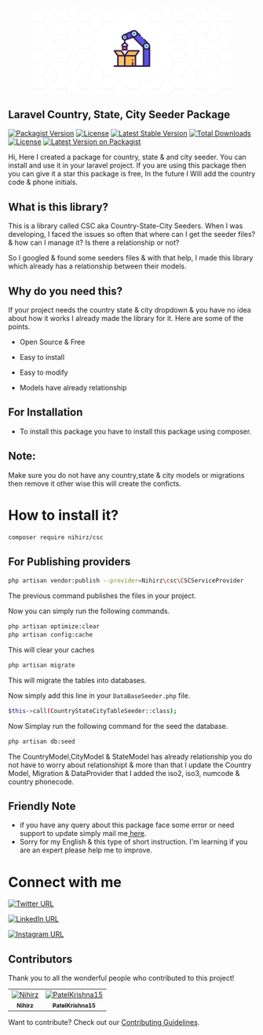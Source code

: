 <p align="center"><a href="https://github.com/Nihirz/laravel-10-adminlte" target="_blank"><img src="package.png" width="400" alt="laravel Country State City Seeder"></a></p>

## Laravel Country, State, City Seeder Package

[![Packagist Version](https://img.shields.io/packagist/v/nihirz/csc.svg)](https://packagist.org/packages/nihirz/csc)
[![License](https://img.shields.io/github/license/your-username/your-repo.svg)](LICENSE)
[![Latest Stable Version](https://poser.pugx.org/nihirz/csc/v)](https://packagist.org/packages/nihirz/csc)
[![Total Downloads](https://poser.pugx.org/nihirz/csc/downloads)](https://packagist.org/packages/nihirz/csc)
[![License](https://poser.pugx.org/nihirz/csc/license)](https://packagist.org/packages/nihirz/csc)
[![Latest Version on Packagist](https://img.shields.io/packagist/v/nihirz/csc.svg?style=flat-square)](https://packagist.org/packages/nihirz/csc)

 Hi, Here I created a package for country, state & and city seeder. You can install and use it in your laravel project. If you are using this package then you can give it a star this package is free, In the future I Will add the country code &  phone initials.

## What is this library?

This is a library called CSC aka Country-State-City Seeders. When I was developing, I faced the issues so often that where can I get the seeder files? & how can I manage it? Is there a relationship or not?

So I googled & found some seeders files & with that help, I made this library which already has a relationship between their models.

## Why do you need this?

If your project needs the country state & city dropdown & you have no idea about how it works I already made the library for it. Here are some of the points.

- Open Source & Free

- Easy to install

- Easy to modify

- Models have already relationship

## For Installation

- To install this package you have to install this package using composer.

## Note:

Make sure you do not have any country,state & city models or migrations then remove it other wise this will create the conficts.

# How to install it?

```bash
composer require nihirz/csc
```

## For Publishing providers

```bash
php artisan vendor:publish --provider=Nihirz\csc\CSCServiceProvider
```

The previous command publishes the files in your project.

Now you can simply run the following commands.

```bash
php artisan optimize:clear
php artisan config:cache
```

This will clear your caches

```bash
php artisan migrate
```

This will migrate the tables into databases.

Now simply add this line in your ```DataBaseSeeder.php``` file.

```bash
$this->call(CountryStateCityTableSeeder::class);
```

Now Simplay run the following command for the seed the database.

```bash
php artisan db:seed
```

The CountryModel,CityModel & StateModel has already relationship you do not have to worry about  relationshipt & more than that I update the Country Model, Migration & DataProvider that I added the iso2, iso3, numcode & country phonecode.

## Friendly Note

- if you have any query about this package face some error or need support to update simply mail me<a href="mailto:testnihir@gmail.com"> here</a>.
- Sorry for my English & this type of short instruction. I'm learning if you are an expert please help me to improve.

# Connect with me
[![Twitter URL](https://img.shields.io/badge/Follow%20%40NihirZala-1DA1F2?style=social&logo=twitter)](https://twitter.com/NihirZala)

[![LinkedIn URL](https://img.shields.io/badge/Connect%20%40nihirzala-0077B5?style=social&logo=linkedin)](https://www.linkedin.com/in/nihirzala/)

[![Instagram URL](https://img.shields.io/badge/Follow%20%40inihirzala-ff69b4?style=social&logo=instagram)](https://www.instagram.com/inihirzala/)

## Contributors

Thank you to all the wonderful people who contributed to this project!

<table>
  <tr>
    <td align="center">
      <a href="https://github.com/Nihirz">
        <img src="https://avatars.githubusercontent.com/u/81821668?v=4" width="100px;" alt="Nihirz"/>
        <br />
        <sub><b>Nihirz</b></sub>
      </a>
    </td>
    <td align="center">
      <a href="https://github.com/PatelKrishna15">
        <img src="https://avatars.githubusercontent.com/u/124368285?v=4" width="100px;" alt="PatelKrishna15"/>
        <br />
        <sub><b>PatelKrishna15</b></sub>
      </a>
    </td>
    <!-- Add more contributors as needed -->
  </tr>
</table>

Want to contribute? Check out our [Contributing Guidelines](CONTRIBUTING.md).
